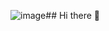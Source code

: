 ![image](https://github.com/user-attachments/assets/c3c25d12-ba47-4971-ba99-50cddc57e958)## Hi there 👋

<!--
**zmei01/zmei01** is a ✨ _special_ ✨ repository because its `README.md` (this file) appears on your GitHub profile.

Here are some ideas to get you started:

- 🔭 I’m currently working on ...
- 🌱 I’m currently learning ...
- 👯 I’m looking to collaborate on ...
- 🤔 I’m looking for help with ...
- 💬 Ask me about ...
- 📫 How to reach me: ...
- 😄 Pronouns: ...
- ⚡ Fun fact: ...
🔭 I’m currently working on Artificial Intelligence  🌈 ☀️

🌱  I’m learning large models like DeepSeek to apply them in the industrial field. 🌴

@ me by email at 15265202881@163.com 📬

I love 🍕 and 🐱 
